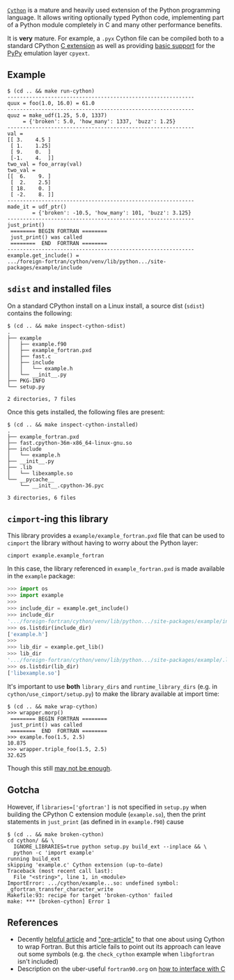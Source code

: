 [`Cython`][1] is a mature and heavily used extension of the Python
programming language. It allows writing optionally typed Python code,
implementing part of a Python module completely in C and many other
performance benefits.

It is **very** mature. For example, a `.pyx` Cython file can be compiled
both to a standard CPython [C extension][2] as well as providing
[basic support][3] for the [PyPy][4] emulation layer `cpyext`.

## Example

```
$ (cd .. && make run-cython)
------------------------------------------------------------
quux = foo(1.0, 16.0) = 61.0
------------------------------------------------------------
quuz = make_udf(1.25, 5.0, 1337)
     = {'broken': 5.0, 'how_many': 1337, 'buzz': 1.25}
------------------------------------------------------------
val =
[[ 3.    4.5 ]
 [ 1.    1.25]
 [ 9.    0.  ]
 [-1.    4.  ]]
two_val = foo_array(val)
two_val =
[[  6.    9. ]
 [  2.    2.5]
 [ 18.    0. ]
 [ -2.    8. ]]
------------------------------------------------------------
made_it = udf_ptr()
        = {'broken': -10.5, 'how_many': 101, 'buzz': 3.125}
------------------------------------------------------------
just_print()
 ======== BEGIN FORTRAN ========
 just_print() was called
 ========  END  FORTRAN ========
------------------------------------------------------------
example.get_include() =
.../foreign-fortran/cython/venv/lib/python.../site-packages/example/include
```

## `sdist` and installed files

On a standard CPython install on a Linux install, a source dist (`sdist`)
contains the following:

```
$ (cd .. && make inspect-cython-sdist)
.
├── example
│   ├── example.f90
│   ├── example_fortran.pxd
│   ├── fast.c
│   ├── include
│   │   └── example.h
│   └── __init__.py
├── PKG-INFO
└── setup.py

2 directories, 7 files
```

Once this gets installed, the following files are present:

```
$ (cd .. && make inspect-cython-installed)
.
├── example_fortran.pxd
├── fast.cpython-36m-x86_64-linux-gnu.so
├── include
│   └── example.h
├── __init__.py
├── .lib
│   └── libexample.so
└── __pycache__
    └── __init__.cpython-36.pyc

3 directories, 6 files
```

## `cimport`-ing this library

This library provides a `example/example_fortran.pxd` file
that can be used to `cimport` the library without having to
worry about the Python layer:

```
cimport example.example_fortran
```

In this case, the library referenced in `example_fortran.pxd`
is made available in the `example` package:

```python
>>> import os
>>> import example
>>>
>>> include_dir = example.get_include()
>>> include_dir
'.../foreign-fortran/cython/venv/lib/python.../site-packages/example/include'
>>> os.listdir(include_dir)
['example.h']
>>>
>>> lib_dir = example.get_lib()
>>> lib_dir
'.../foreign-fortran/cython/venv/lib/python.../site-packages/example/.lib'
>>> os.listdir(lib_dir)
['libexample.so']
```

It's important to use **both** `library_dirs` and `runtime_library_dirs`
(e.g. in `cython/use_cimport/setup.py`) to make the library available
at import time:

```
$ (cd .. && make wrap-cython)
>>> wrapper.morp()
 ======== BEGIN FORTRAN ========
 just_print() was called
 ========  END  FORTRAN ========
>>> example.foo(1.5, 2.5)
10.875
>>> wrapper.triple_foo(1.5, 2.5)
32.625
```

Though this still [may not be enough][8].

## Gotcha

However, if `libraries=['gfortran']` is not specified in `setup.py` when
building the CPython C extension module (`example.so`), then the print
statements in `just_print` (as defined in in `example.f90`) cause

```
$ (cd .. && make broken-cython)
cd cython/ && \
  IGNORE_LIBRARIES=true python setup.py build_ext --inplace && \
  python -c 'import example'
running build_ext
skipping 'example.c' Cython extension (up-to-date)
Traceback (most recent call last):
  File "<string>", line 1, in <module>
ImportError: .../cython/example...so: undefined symbol: _gfortran_transfer_character_write
Makefile:93: recipe for target 'broken-cython' failed
make: *** [broken-cython] Error 1
```

## References

- Decently [helpful article][5] and ["pre-article"][6] to that one about
  using Cython to wrap Fortran. But this article fails to point out
  its approach can leave out some symbols (e.g. the `check_cython`
  example when `libgfortran` isn't included)
- Description on the uber-useful `fortran90.org` on
  [how to interface with C][7]

[1]: https://cython.readthedocs.io/
[2]: https://docs.python.org/3.6/extending/extending.html
[3]: https://cython.readthedocs.io/en/latest/src/userguide/pypy.html
[4]: https://pypy.org/
[5]: https://maurow.bitbucket.io/notes/calling_fortran_from_python.html
[6]: https://maurow.bitbucket.io/notes/calling_fortran_from_c.html
[7]: http://www.fortran90.org/src/best-practices.html#interfacing-with-c
[8]: https://stackoverflow.com/q/19123623/1068170
